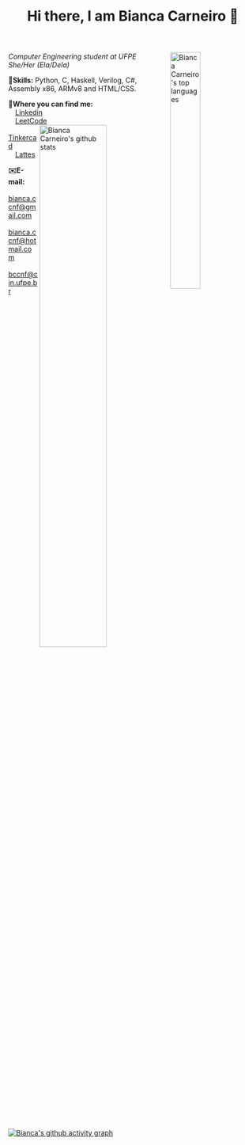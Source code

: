 <header>
<h1> Hi there, I am Bianca Carneiro 👋</h1>
</header>
  
<body>
  <p>
    <img alt="Bianca Carneiro's top languages" width="35%" align="right" src="https://github-readme-stats.vercel.app/api/top-langs/?username=BiancaCarneiro&theme=tokyonight&layout=compact&count_private=true&langs_count=8&exclude_repo=Individual-SnakeWorld"/>
    <i>Computer Engineering student at UFPE<br>
      She/Her (Ela/Dela)</i>
   </p> 
<p><b>🧠Skills:</b> Python, C, Haskell, Verilog, C#, Assembly x86, ARMv8 and HTML/CSS.</p>
  
<p><b>💬Where you can find me:</b><br>
    &emsp;<a href="https://www.linkedin.com/in/bianca-carneiro-da-cunha-77222b191/">Linkedin</a><br>
    &emsp;<a href="https://leetcode.com/bccnf/">LeetCode</a><br>
    <img alt="Bianca Carneiro's github stats" align="right" width="52%" src="https://github-readme-stats.vercel.app/api?username=BiancaCarneiro&hide=issues,prs&show_icons=true&theme=tokyonight&count_private=true&include_all_commits=true"/>
    &emsp;<a href="https://www.tinkercad.com/users/ktm1UhjdPZW-bianca-carneiro-da-cunha">Tinkercad</a><br>
    &emsp;<a href="http://lattes.cnpq.br/7849446439578091">Lattes</a><br>
</p>
<p><b>✉️E-mail:</b><br>
      &emsp;<a href="mailto:bianca.ccnf@gmail.com">bianca.ccnf@gmail.com</a><br>
      &emsp;<a href="mailto:bianca.ccnf@hotmail.com">bianca.ccnf@hotmail.com</a><br>
      &emsp;<a href="mailto:bccnf@cin.ufpe.br">bccnf@cin.ufpe.br</a>
</p>
</body>

[![Bianca's github activity graph](https://activity-graph.herokuapp.com/graph?username=BiancaCarneiro&bg_color=1a1b27&color=628fda&line=39bdaf&point=aa83d8&area=true)](https://github.com/ashutosh00710/github-readme-activity-graph)
